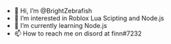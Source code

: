 - 👋 Hi, I’m @BrightZebrafish
- 👀 I’m interested in Roblox Lua Scipting and Node.js
- 🌱 I’m currently learning Node.js
- 📫 How to reach me on disord at finn#7232

<!---
BrightZebrafish/BrightZebrafish is a ✨ special ✨ repository because its `README.md`
--->
